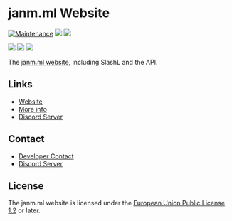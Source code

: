 # janm.ml Website

[![Maintenance](https://img.shields.io/badge/Maintained%3F-yes-green.svg)](https://GitHub.com/janmml/janmWeb/graphs/commit-activity)
![](https://img.shields.io/github/contributors-anon/janmml/janmWeb)
![](https://img.shields.io/discord/677598544160358418)

![](https://img.shields.io/david/janmml/janmWeb)
![](https://img.shields.io/github/package-json/v/janmml/janmWeb)
![](https://img.shields.io/website?down_color=red&down_message=offline&up_color=green&up_message=online&url=https%3A%2F%2Fjanm.ml)


The [janm.ml website](https://janm.ml), including SlashL and the API.

## Links

- [Website](https://janm.ml)
- [More info](https://janm.ml/dev/janmWeb)
- [Discord Server](https://janm.ml/discord)

## Contact 

- [Developer Contact](https://janm.ml/contact)
- [Discord Server](https://janm.ml/discord)

## License

The janm.ml website is licensed under the [European Union Public License 1.2](http://ec.europa.eu/idabc/eupl.html) or later.
